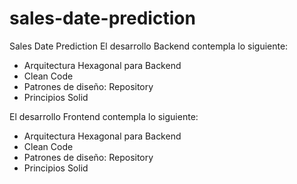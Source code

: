 # sales-date-prediction
Sales Date Prediction
El desarrollo Backend contempla lo siguiente:
- Arquitectura Hexagonal para Backend
- Clean Code
- Patrones de diseño: Repository
- Principios Solid
  
El desarrollo Frontend contempla lo siguiente:
- Arquitectura Hexagonal para Backend
- Clean Code
- Patrones de diseño: Repository
- Principios Solid
